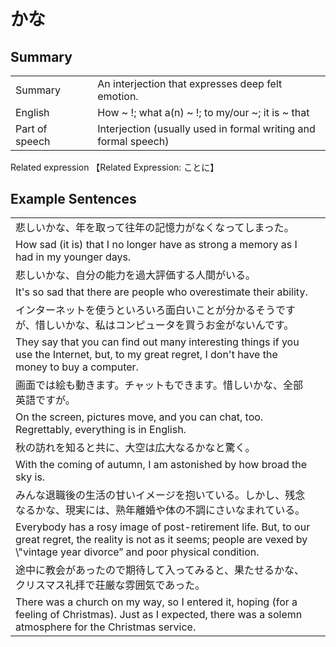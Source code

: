 # かな

## Summary

<table><tr>   <td>Summary<td>   <td>An interjection that expresses deep felt emotion.</td><tr><tr>   <td>English<td>   <td>How ~ !; what a(n) ~ !; to my/our ~; it is ~ that</td><tr><tr>   <td>Part of speech<td>   <td>Interjection (usually used in formal writing and formal speech)</td><tr></table><tr>   <td>Related expression<td>   <td>【Related Expression: ことに】</td><tr></table></table>

## Example Sentences

<table><tr><td>悲しいかな、年を取って往年の記憶力がなくなってしまった。<td><tr><tr><td>How sad (it is) that I no longer have as strong a memory as I had in my younger days.<td><tr><tr><td>悲しいかな、自分の能力を過大評価する人間がいる。<td><tr><tr><td>It's so sad that there are people who overestimate their ability.<td><tr><tr><td>インターネットを使うといろいろ面白いことが分かるそうですが、惜しいかな、私はコンピュータを買うお金がないんです。<td><tr><tr><td>They say that you can find out many interesting things if you use the Internet, but, to my great regret, I don't have the money to buy a computer.<td><tr><tr><td>画面では絵も動きます。チャットもできます。惜しいかな、全部英語ですが。<td><tr><tr><td>On the screen, pictures move, and you can chat, too. Regrettably, everything is in English.<td><tr><tr><td>秋の訪れを知ると共に、大空は広大なるかなと驚く。<td><tr><tr><td>With the coming of autumn, I am astonished by how broad the sky is.<td><tr><tr><td>みんな退職後の生活の甘いイメージを抱いている。しかし、残念なるかな、現実には、熟年離婚や体の不調にさいなまれている。<td><tr><tr><td>Everybody has a rosy image of post-retirement life. But, to our great regret, the reality is not as it seems; people are vexed by \"vintage year divorce” and poor physical condition.<td><tr><tr><td>途中に教会があったので期待して入ってみると、果たせるかな、クリスマス礼拝で荘厳な雰囲気であった。<td><tr><tr><td>There was a church on my way, so I entered it, hoping (for a feeling of Christmas). Just as I expected, there was a solemn atmosphere for the Christmas service.<td><tr></table>

